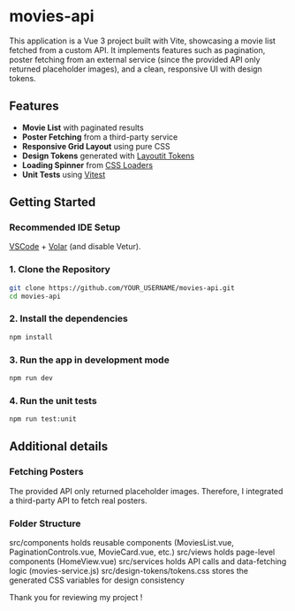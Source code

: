 # movies-api

This application is a Vue 3 project built with Vite, showcasing a movie list fetched from a custom API. It implements features such as pagination, poster fetching from an external service (since the provided API only returned placeholder images), and a clean, responsive UI with design tokens.

## Features

- **Movie List** with paginated results
- **Poster Fetching** from a third-party service
- **Responsive Grid Layout** using pure CSS
- **Design Tokens** generated with [Layoutit Tokens](https://tokens.layoutit.com/)
- **Loading Spinner** from [CSS Loaders](https://css-loaders.com/spinner/)
- **Unit Tests** using [Vitest](https://vitest.dev/)

## Getting Started

### Recommended IDE Setup

[VSCode](https://code.visualstudio.com/) + [Volar](https://marketplace.visualstudio.com/items?itemName=Vue.volar) (and disable Vetur).

### 1. Clone the Repository

```bash
git clone https://github.com/YOUR_USERNAME/movies-api.git
cd movies-api
```

### 2. Install the dependencies

```bash
npm install
```

### 3. Run the app in development mode

```bash
npm run dev
```

### 4. Run the unit tests

```bash
npm run test:unit
```

## Additional details

### Fetching Posters

The provided API only returned placeholder images. Therefore, I integrated a third-party API to fetch real posters.

### Folder Structure

src/components holds reusable components (MoviesList.vue, PaginationControls.vue, MovieCard.vue, etc.)
src/views holds page-level components (HomeView.vue)
src/services holds API calls and data-fetching logic (movies-service.js)
src/design-tokens/tokens.css stores the generated CSS variables for design consistency

Thank you for reviewing my project !
